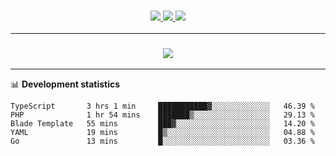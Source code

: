 <h3 align="center">
  <a href="https://github.com/hwalker928">
      <img src="https://img.shields.io/github/followers/hwalker928?label=Followers&style=for-the-badge&color=lightblue">
  </a>
  <a href="https://harryw.link/discord" alt="Discord">
      <img src="https://img.shields.io/discord/738451951758606336?label=discord&style=for-the-badge&color=lightblue"/>
  </a>
  <a href="https://harryw.link/sparked" alt="Sparked Host">
      <img src="https://img.shields.io/static/v1?label=Sponsor&message=Sparked%20Host&color=yellow&style=for-the-badge"/>
  </a>
</h3>

<hr>


<h3 align="center">
  <a href="https://github.com/hwalker928">
      <img src="https://github-profile-trophy.vercel.app/?username=hwalker928&no-bg=true&no-frame=true">
  </a>
</h3>


<hr>

📊 **Development statistics**

<!--START_SECTION:waka-->

```text
TypeScript       3 hrs 1 min     ███████████▓░░░░░░░░░░░░░   46.39 %
PHP              1 hr 54 mins    ███████▒░░░░░░░░░░░░░░░░░   29.13 %
Blade Template   55 mins         ███▓░░░░░░░░░░░░░░░░░░░░░   14.20 %
YAML             19 mins         █▒░░░░░░░░░░░░░░░░░░░░░░░   04.88 %
Go               13 mins         █░░░░░░░░░░░░░░░░░░░░░░░░   03.36 %
```

<!--END_SECTION:waka-->
